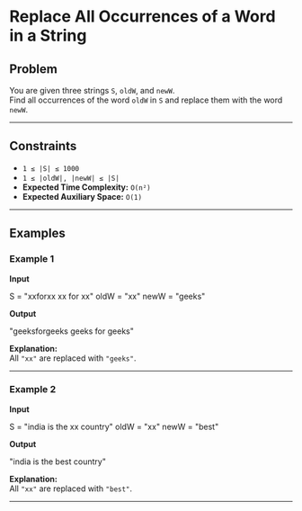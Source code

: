# Replace All Occurrences of a Word in a String

## Problem
You are given three strings `S`, `oldW`, and `newW`.  
Find all occurrences of the word `oldW` in `S` and replace them with the word `newW`.

---

## Constraints
- `1 ≤ |S| ≤ 1000`
- `1 ≤ |oldW|, |newW| ≤ |S|`
- **Expected Time Complexity:** `O(n²)`  
- **Expected Auxiliary Space:** `O(1)`

---

## Examples

### Example 1
**Input**

S = "xxforxx xx for xx"
oldW = "xx"
newW = "geeks"

**Output**

"geeksforgeeks geeks for geeks"

**Explanation:**  
All `"xx"` are replaced with `"geeks"`.

---

### Example 2
**Input**

S = "india is the xx country"
oldW = "xx"
newW = "best"

**Output**

"india is the best country"

**Explanation:**  
All `"xx"` are replaced with `"best"`.

---
